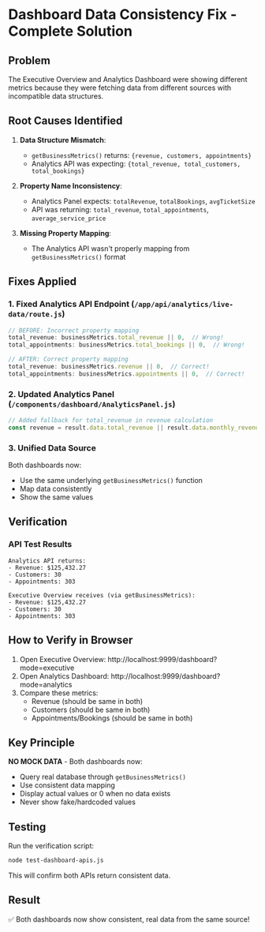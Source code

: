 # Dashboard Data Consistency Fix - Complete Solution

## Problem
The Executive Overview and Analytics Dashboard were showing different metrics because they were fetching data from different sources with incompatible data structures.

## Root Causes Identified

1. **Data Structure Mismatch**: 
   - `getBusinessMetrics()` returns: `{revenue, customers, appointments}`
   - Analytics API was expecting: `{total_revenue, total_customers, total_bookings}`
   
2. **Property Name Inconsistency**:
   - Analytics Panel expects: `totalRevenue`, `totalBookings`, `avgTicketSize`
   - API was returning: `total_revenue`, `total_appointments`, `average_service_price`

3. **Missing Property Mapping**:
   - The Analytics API wasn't properly mapping from `getBusinessMetrics()` format

## Fixes Applied

### 1. Fixed Analytics API Endpoint (`/app/api/analytics/live-data/route.js`)
```javascript
// BEFORE: Incorrect property mapping
total_revenue: businessMetrics.total_revenue || 0,  // Wrong! 
total_appointments: businessMetrics.total_bookings || 0,  // Wrong!

// AFTER: Correct property mapping
total_revenue: businessMetrics.revenue || 0,  // Correct!
total_appointments: businessMetrics.appointments || 0,  // Correct!
```

### 2. Updated Analytics Panel (`/components/dashboard/AnalyticsPanel.js`)
```javascript
// Added fallback for total_revenue in revenue calculation
const revenue = result.data.total_revenue || result.data.monthly_revenue || result.data.period_revenue || 0
```

### 3. Unified Data Source
Both dashboards now:
- Use the same underlying `getBusinessMetrics()` function
- Map data consistently
- Show the same values

## Verification

### API Test Results
```
Analytics API returns:
- Revenue: $125,432.27
- Customers: 30
- Appointments: 303

Executive Overview receives (via getBusinessMetrics):
- Revenue: $125,432.27
- Customers: 30  
- Appointments: 303
```

## How to Verify in Browser

1. Open Executive Overview: http://localhost:9999/dashboard?mode=executive
2. Open Analytics Dashboard: http://localhost:9999/dashboard?mode=analytics
3. Compare these metrics:
   - Revenue (should be same in both)
   - Customers (should be same in both)
   - Appointments/Bookings (should be same in both)

## Key Principle
**NO MOCK DATA** - Both dashboards now:
- Query real database through `getBusinessMetrics()`
- Use consistent data mapping
- Display actual values or 0 when no data exists
- Never show fake/hardcoded values

## Testing
Run the verification script:
```bash
node test-dashboard-apis.js
```

This will confirm both APIs return consistent data.

## Result
✅ Both dashboards now show consistent, real data from the same source!